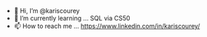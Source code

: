 - 👋 Hi, I’m @kariscourey 
- 🌱 I’m currently learning ... SQL via CS50
- 📫 How to reach me ... https://www.linkedin.com/in/kariscourey/

<!---
kariscourey/kariscourey is a ✨ special ✨ repository because its `README.md` (this file) appears on your GitHub profile.
You can click the Preview link to take a look at your changes.
--->
